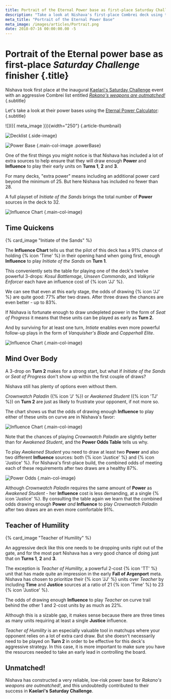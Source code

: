 ```yaml
---
title: Portrait of the Eternal Power base as first-place Saturday Challenge finisher
description: "Take a look at Nishava's first-place Combrei deck using the Eternal Power Calculator"
meta_title: "Portrait of the Eternal Power Base"
meta_image: /images/articles/Portrait.png
date: 2018-07-16 00:00:00.00 -5
---
```

# Portrait of the Eternal power base as first-place *Saturday Challenge* finisher {.title}

Nishava took first place at the inaugural [Kaelari's Saturday Challenge][] event with an aggressive Combrei list entitled *[Rakano's weapons are outmatched!][]*
{.subtitle}

  [Kaelari's Saturday Challenge]: https://eternaltournaments.com/viewtournament/46
  [Rakano's weapons are outmatched!]: https://eternalwarcry.com/decks/details/BExhaKnK9VE/rakanos-weapons-are-outmatched

Let's take a look at their power bases using the [Eternal Power Calculator][]:
{.subtitle}

  [Eternal Power Calculator]: /epc/

![]({{ meta_image }}){width="250"}
{.article-thumbnail}

![Decklist](/images/articles/OutmatchedDecklist.png "Outmatched decklist")
{.side-image}

![Power Base](/images/articles/OutmatchedPowerbase.jpeg "Outmatched power base")
{.main-col-image .powerBase}

One of the first things you might notice is that Nishava has included
a lot of extra sources to help ensure that they will draw enough **Power**
and **Influence** to play their early units on **Turns 1**,
**2** and **3**.

For many decks, "extra power" means including an additional power card
beyond the minimum of 25. But here Nishava has included no fewer than
28.

A full playset of *Initiate of the Sands* brings the total
number of **Power** sources in the deck to 32.

![Influence Chart](/images/articles/OutmatchedChartTrimmedInitiate.jpeg "Outmatched influence chart")
{.main-col-image}

## Time Quickens

{% card_image "Initiate of the Sands" %}

The **Influence Chart** tells us that the pilot of
this deck has a 91% chance of holding {% icon 'Time' %} in
their opening hand when going first, enough **Influence** to play *Initiate of
the Sands* on **Turn 1**.

This conveniently sets the table for playing one of the deck's twelve powerful 3-drops: *Kosul Battlemage*, *Unseen Commando*, and *Valkyrie Enforcer* each have an influence cost of {% icon 'JJ' %}.

We can see that even at this early stage, the odds of drawing {% icon 'JJ' %} are quite good: 77% after two draws. After three draws the chances are even better - up to 83%.

If Nishava is fortunate enough to draw undepleted power in the form of *Seat of Progress* it means that these units can be played as early as **Turn 2.**

And by surviving for at least one turn, *Intiate* enables even more powerful follow-up plays in the form of *Vanquisher's Blade* and *Copperhall Elite*.

![Influence Chart](/images/articles/OutmatchedChartTrimmedJJ.jpeg "Outmatched influence chart 2")
{.main-col-image}

## Mind Over Body

A 3-drop on **Turn 2** makes for a strong start, but what if *Initiate of the Sands* or *Seat of Progress* don't show up within the first couple of draws?

Nishava still has plenty of options even without them.

*Crownwatch Paladin* ({% icon 'J' %}) or *Awakened Student* ({% icon 'TJ' %}) on **Turn 2** are just as likely to frustrate your opponent, if not more so.

The chart shows us that the odds of drawing enough **Influence** to play either of these units on curve are in Nishava's favor:

![Influence Chart](/images/articles/OutmatchedChartTrimmed2Drops.jpeg "Outmatched influence chart 3")
{.main-col-image}

Note that the chances of playing *Crownwatch Paladin* are slightly better than for *Awakened Student*, and the **Power Odds Table** tells us why.

To play *Awakened Student* you need to draw at least two **Power** and also two different **Influence** sources: both {% icon 'Justice' %} and {% icon 'Justice' %}. For Nishava's first-place build, the combined odds of meeting each of these requirements after two draws are a healthy 87%.

![Power Odds](/images/articles/OutmatchedPowerOdds.jpeg "Outmatched power odds")
{.main-col-image}

Although *Crownwatch Paladin* requires the same amount of **Power** as *Awakened Student* - her **Influence** cost is less demanding, at a single {% icon 'Justice' %}. By consulting the table again we learn that the combined odds drawing enough **Power** *and* **Influence** to play *Crownwatch Paladin* after two draws are an even more comfortable 91%.

## Teacher of Humility

{% card_image "Teacher of Humility" %}

An aggressive deck like this one needs to be dropping units right out of the gate, and for the most part Nishava has a very good chance of doing just that on **Turns 1**, **2** and **3**.

The exception is *Teacher of Humility*, a powerful 2-cost {% icon 'TT' %} unit that has made quite an impression in the early **Fall of Argenport** meta. Nishava has chosen to prioritize their {% icon 'JJ' %} units over *Teacher* by including **Time** and **Justice** sources at a ratio of 21 {% icon 'Time' %} to 23 {% icon 'Justice' %}.

The odds of drawing enough **Influence** to play *Teacher* on curve trail behind the other 1 and 2-cost units by as much as 22%.

Although this is a sizable gap, it makes sense because there are three times as many units requiring at least a single **Justice** influence.

*Teacher of Humility* is an especially valuable tool in matchups where your opponent relies on a lot of extra card draw. But she doesn't necessarily need to be played on **Turn 2** in order to be effective for this deck's aggressive strategy. In this case, it is more important to make sure you have the resources needed to take an early lead in controlling the board.

## Unmatched!

Nishava has constructed a very reliable, low-risk power base for *Rakano's weapons are outmatched!*, and this undoubtedly contributed to their success in **Kaelari's Saturday Challenge**.